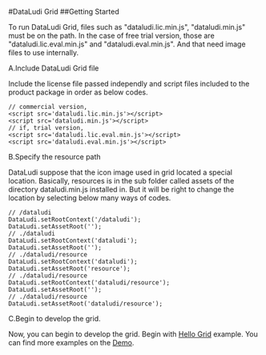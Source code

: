 
#DataLudi Grid
##Getting Started

To run DataLudi Grid, files such as "dataludi.lic.min.js", "dataludi.min.js" must be on the path. In the case of free trial version, those are "dataludi.lic.eval.min.js" and "dataludi.eval.min.js". And that need image files to use internally.

A.Include DataLudi Grid file

Include the license file passed independly and script files included to the product package in order as below codes. 

    // commercial version,
    <script src='dataludi.lic.min.js'></script>
    <script src='dataludi.min.js'></script>
    // if, trial version,
    <script src='dataludi.lic.eval.min.js'></script>
    <script src='dataludi.eval.min.js'></script>

B.Specify the resource path

DataLudi suppose that the icon image used in grid located a special location. Basically, resources is in the sub folder called assets of the directory dataludi.min.js installed in. But it will be right to change the location by selecting below many ways of codes. 

    // /dataludi 
    DataLudi.setRootContext('/dataludi');
    DataLudi.setAssetRoot('');
    // ./dataludi
    DataLudi.setRootContext('dataludi');
    DataLudi.setAssetRoot('');
    // ./dataludi/resource
    DataLudi.setRootContext('dataludi');
    DataLudi.setAssetRoot('resource');
    // ./dataludi/resource
    DataLudi.setRootContext('dataludi/resource');
    DataLudi.setAssetRoot('');
    // ./dataludi/resource
    DataLudi.setAssetRoot('dataludi/resource');
    
C.Begin to develop the grid.

Now, you can begin to develop the grid. 
Begin with [Hello Grid](http://helpme.dataludi.com/projects/grid/demo/en/Examples_HelloGrid) example. You can find more examples on the [Demo](http://helpme.dataludi.com/projects/grid/demo). 
